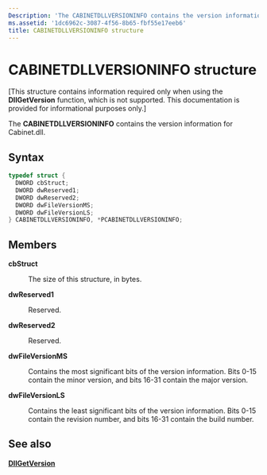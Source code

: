 ```yaml
---
Description: 'The CABINETDLLVERSIONINFO contains the version information for Cabinet.dll.'
ms.assetid: '1dc6962c-3087-4f56-8b65-fbf55e17eeb6'
title: CABINETDLLVERSIONINFO structure
---
```


# CABINETDLLVERSIONINFO structure

\[This structure contains information required only when using the **DllGetVersion** function, which is not supported. This documentation is provided for informational purposes only.\]

The **CABINETDLLVERSIONINFO** contains the version information for Cabinet.dll.

## Syntax


```C++
typedef struct {
  DWORD cbStruct;
  DWORD dwReserved1;
  DWORD dwReserved2;
  DWORD dwFileVersionMS;
  DWORD dwFileVersionLS;
} CABINETDLLVERSIONINFO, *PCABINETDLLVERSIONINFO;
```



## Members

<dl> <dt>

**cbStruct**
</dt> <dd>

The size of this structure, in bytes.

</dd> <dt>

**dwReserved1**
</dt> <dd>

Reserved.

</dd> <dt>

**dwReserved2**
</dt> <dd>

Reserved.

</dd> <dt>

**dwFileVersionMS**
</dt> <dd>

Contains the most significant bits of the version information. Bits 0-15 contain the minor version, and bits 16-31 contain the major version.

</dd> <dt>

**dwFileVersionLS**
</dt> <dd>

Contains the least significant bits of the version information. Bits 0-15 contain the revision number, and bits 16-31 contain the build number.

</dd> </dl>

## See also

<dl> <dt>

[**DllGetVersion**](dllgetversion.md)
</dt> </dl>

 

 



